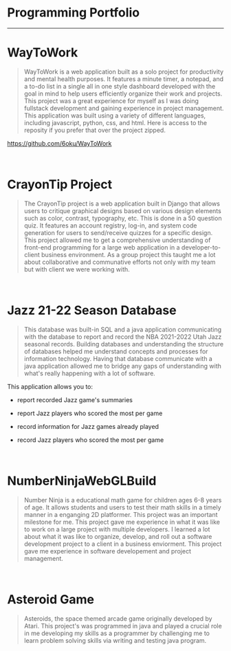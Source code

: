 # Programming Portfolio 

---

# WayToWork
> WayToWork is a web application built as a solo project for productivity and mental health purposes. It features a minute timer, a notepad, and a to-do list in a single all in one style dashboard developed with the goal in mind to help users efficiently organize their work and projects. This project was a great experience for myself as I was doing fullstack development and gaining experience in project management. This application was built using a variety of different languages, including javascript, python, css, and html. Here is access to the reposity if you prefer that over the project zipped. 

https://github.com/6oku/WayToWork



<br>

# CrayonTip Project
 > The CrayonTip project is a web application built in Django that allows users to critique graphical designs based on various design elements such as color, contrast, typography, etc. This is done in a 50 question quiz. It features an account registry, log-in, and system code generation for users to send/receive quizzes for a specific design. This project allowed me to get a comprehensive understanding of front-end programming for a large web application in a developer-to-client business environment. As a group project this taught me a lot about collaborative and communative efforts not only with my team but with client we were working with.

<br>

# Jazz 21-22 Season Database 
> This database was built-in SQL and a java application communicating with the database to report and record the NBA 2021-2022 Utah Jazz seasonal records. Building databases and understanding the structure of databases helped me understand concepts and processes for information technology. Having that database communicate with a java application allowed me to bridge any gaps of understanding with what's really happening with a lot of software. 


This application allows you to:

- report recorded Jazz game's summaries

- report Jazz players who scored the most per game

- record information for Jazz games already played

- record Jazz players who scored the most per game


<br>

# NumberNinjaWebGLBuild
 >Number Ninja is a educational math game for children ages 6-8 years of age. It allows students and users to test their math skills in a timely manner in a enganging 2D platformer. This project was an important milestone for me. This project gave me experience in what it was like to work on a large project with multiple developers. I learned a lot about what it was like to organize, develop, and roll out a software development project to a client in a business enviorment. This project gave me experience in software developement and project management. 


<br>

# Asteroid Game 
> Asteroids, the space themed arcade game originally developed by Atari. This project's was programmed in java and played a crucial role in me developing my skills as a programmer by challenging me to learn problem solving skills via writing and testing java program. 




